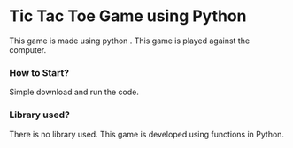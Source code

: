 # Tic Tac Toe Game using Python
This game is made using python . This game is played against the computer.


###  How to Start?  

Simple download and run the code.

### Library used?

There is no library used. This game is developed using functions in Python.





